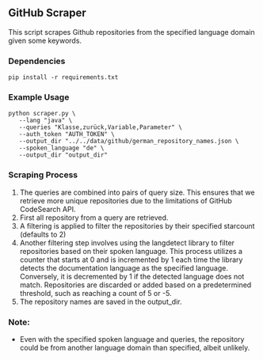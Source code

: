 ## GitHub Scraper

This script scrapes Github repositories from the specified language domain given some keywords.

### Dependencies

    pip install -r requirements.txt
    
### Example Usage

    python scraper.py \
       --lang "java" \
       --queries "Klasse,zurück,Variable,Parameter" \
       --auth_token "AUTH_TOKEN" \
       --output_dir "../../data/github/german_repository_names.json \
       --spoken_language "de" \
       --output_dir "output_dir"

### Scraping Process
1. The queries are combined into pairs of query size. This ensures that we retrieve more unique repositories due to the limitations of GitHub CodeSearch API.
2. First all repository from a query are retrieved.
3. A filtering is applied to filter the repositories by their specified starcount (defaults to 2)
4. Another filtering step involves using the langdetect library to filter repositories based on their spoken language. This process utilizes a counter that starts at 0 and is incremented by 1 each time the library detects the documentation language as the specified language. Conversely, it is decremented by 1 if the detected language does not match. Repositories are discarded or added based on a predetermined threshold, such as reaching a count of 5 or -5.
5. The repository names are saved in the output_dir.
		    

### Note:
- Even with the specified spoken language and queries, the repository could be from another language domain than specified, albeit unlikely.


